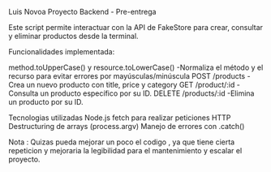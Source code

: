 Luis Novoa
Proyecto Backend - Pre-entrega


Este script permite interactuar con la API de FakeStore para crear, consultar y eliminar productos desde la terminal.


Funcionalidades implementada:

 method.toUpperCase() y resource.toLowerCase() -Normaliza el método y el recurso para evitar errores por mayúsculas/minúscula
 POST /products -Crea un nuevo producto con title, price y category
 GET /product/:id -Consulta un producto específico por su ID.
 DELETE /products/:id -Elimina un producto por su ID.

Tecnologias utilizadas
Node.js
fetch para realizar peticiones HTTP
Destructuring de arrays (process.argv)
Manejo de errores con .catch()


Nota : Quizas pueda mejorar un poco el codigo , ya que tiene cierta repeticion y mejoraria la legibilidad para el mantenimiento y escalar el proyecto.

